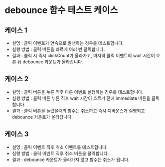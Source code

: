 # debounce 함수 테스트 케이스

## 케이스 1

- 설명 : 클릭 이벤트가 연속으로 발생하는 경우를 테스트합니다.
- 실행 방법 : 클릭 버튼을 빠르게 여러 번 클릭합니다.
- 결과 : 클릭 시 즉시 clickCount가 올라가고, 마지막 클릭 이벤트의 wait 시간이 흐른 뒤 debounce 카운트가 올라갑니다.

## 케이스 2

- 설명 : 클릭 버튼을 누른 직후 다른 이벤트 실행하는 경우를 테스트합니다.
- 실행 방법 : 클릭 버튼 누른 직후 wait 시간이 흐르기 전에 immediate 버튼을 클릭합니다.
- 결과 : 클릭 버튼을 눌렀을때의 함수는 취소하고 즉시 디바운스가 실행되고 debounce 카운트가 올라갑니다.

## 케이스 3

- 설명 : 클릭 이벤트 직후 취소 이벤트를 테스트합니다.
- 실행 방법 : 클릭 이벤트 직후 취소 버튼을 클릭합니다.
- 결과 : debounce 카운트가 올라가지 않고 함수는 취소가 됩니다.
